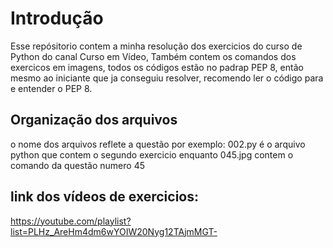 # Introdução #
Esse repósitorio contem a minha resolução dos exercicios do curso de Python do canal Curso em Vídeo, Também contem os comandos dos exercicos em imagens, todos os códigos estão no padrap PEP 8, então mesmo ao iniciante que ja conseguiu resolver, recomendo ler o código para e entender o PEP 8.
## Organização dos arquivos ##
o nome dos arquivos reflete a questão por exemplo: 002.py é o arquivo python que contem o segundo exercicio enquanto 045.jpg contem o comando da questão numero 45
## link dos vídeos de exercicios: ##
https://youtube.com/playlist?list=PLHz_AreHm4dm6wYOIW20Nyg12TAjmMGT-
